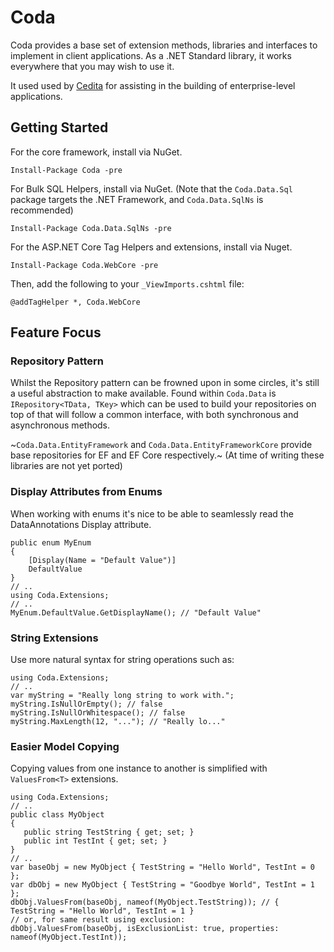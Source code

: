 # Coda
Coda provides a base set of extension methods, libraries and interfaces to implement in client applications. As a .NET Standard library, it works everywhere that you may wish to use it.

It used used by [Cedita](https://www.cedita.com/) for assisting in the building of enterprise-level applications.

## Getting Started
For the core framework, install via NuGet.

    Install-Package Coda -pre

For Bulk SQL Helpers, install via NuGet. (Note that the `Coda.Data.Sql` package targets the .NET Framework, and `Coda.Data.SqlNs` is recommended)

    Install-Package Coda.Data.SqlNs -pre
    
For the ASP.NET Core Tag Helpers and extensions, install via Nuget.

    Install-Package Coda.WebCore -pre
    
Then, add the following to your `_ViewImports.cshtml` file:

    @addTagHelper *, Coda.WebCore

## Feature Focus
### Repository Pattern
Whilst the Repository pattern can be frowned upon in some circles, it's still a useful abstraction to make available. Found within `Coda.Data` is `IRepository<TData, TKey>` which can be used to build your repositories on top of that will follow a common interface, with both synchronous and asynchronous methods.

~`Coda.Data.EntityFramework` and `Coda.Data.EntityFrameworkCore` provide base repositories for EF and EF Core respectively.~ (At time of writing these libraries are not yet ported)

### Display Attributes from Enums
When working with enums it's nice to be able to seamlessly read the DataAnnotations Display attribute.

    public enum MyEnum
    {
        [Display(Name = "Default Value")]
        DefaultValue
    }
    // ..
    using Coda.Extensions;
    // ..
    MyEnum.DefaultValue.GetDisplayName(); // "Default Value"

### String Extensions
Use more natural syntax for string operations such as:

    using Coda.Extensions;
    // ..
    var myString = "Really long string to work with.";
    myString.IsNullOrEmpty(); // false
    myString.IsNullOrWhitespace(); // false
    myString.MaxLength(12, "..."); // "Really lo..."
    
### Easier Model Copying
Copying values from one instance to another is simplified with `ValuesFrom<T>` extensions.

    using Coda.Extensions;
    // ..
    public class MyObject
    {
       public string TestString { get; set; }
       public int TestInt { get; set; }
    }
    // ..
    var baseObj = new MyObject { TestString = "Hello World", TestInt = 0 };
    var dbObj = new MyObject { TestString = "Goodbye World", TestInt = 1 };
    dbObj.ValuesFrom(baseObj, nameof(MyObject.TestString)); // { TestString = "Hello World", TestInt = 1 }
    // or, for same result using exclusion:
    dbObj.ValuesFrom(baseObj, isExclusionList: true, properties: nameof(MyObject.TestInt));

